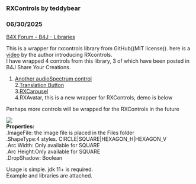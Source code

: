 ###  RXControls by teddybear
### 06/30/2025
[B4X Forum - B4J - Libraries](https://www.b4x.com/android/forum/threads/167582/)

This is a wrapper for rxcontrols library from GitHub((MIT license)). here is a [video](https://www.youtube.com/watch?v=d0UgwBxBJ74&t=137s) by the author introducing RXcontrols.  
I have wrapped 4 controls from this library, 3 of which have been posted in B4J Share Your Creations.  
1. [Another audioSpectrum control](https://www.b4x.com/android/forum/threads/another-audiospectrum-control.167176/)  
2.[Translation Button](https://www.b4x.com/android/forum/threads/b4j-translation-button.167295/)  
3.[RXCarousel](https://www.b4x.com/android/forum/threads/b4j-rxcarousel.167436/)  
4.RXAvatar, this is a new wrapper for RXControls, demo is below  
  
Perhaps more controls will be wrapped for the RXControls in the future  
  
![](https://www.b4x.com/android/forum/attachments/164998)  
**Properties:**  
.ImageFile: the image file is placed in the Files folder  
.ShapeType:4 styles. CIRCLE|SQUARE|HEXAGON\_H|HEXAGON\_V  
.Arc Width: Only available for SQUARE  
.Arc Height:Only available for SQUARE  
.DropShadow: Boolean  
  
Usage is simple. jdk 11+ is required.  
Example and libraries are attached.